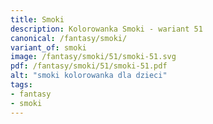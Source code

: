 ```yaml
---
title: Smoki
description: Kolorowanka Smoki - wariant 51
canonical: /fantasy/smoki/
variant_of: smoki
image: /fantasy/smoki/51/smoki-51.svg
pdf: /fantasy/smoki/51/smoki-51.pdf
alt: "smoki kolorowanka dla dzieci"
tags:
- fantasy
- smoki
---
```

